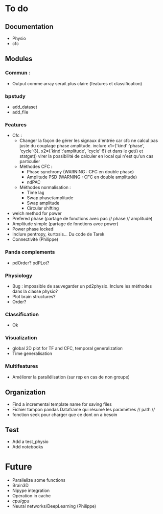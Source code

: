 # To do
## Documentation
- Physio
- cfc

## Modules
### Commun :
- Output comme array serait plus claire (features et classification) 

### bpstudy
- add_dataset
- add_file

### Features
- Cfc :
	- Changer la façon de gérer les signaux d'entrée car cfc ne calcul pas juste du couplage phase amplitude. inclure x1={'kind':'phase', 'cycle':3}, x2={'kind':'amplitude', 'cycle':6} et dans le get() et statget() virer la possibilité de calculer en local qui n'est qu'un cas particulier
	- Méthodes CFC :
		- Phase synchrony (WARNING : CFC en double phase)
		- Amplitude PSD (WARNING : CFC en double amplitude)
		- ndPAC
	- Méthodes normalisation :
		- Time lag
		- Swap phase/amplitude
		- Swap amplitude
		- Circular shifting	
- welch method for power
- Prefered phase (partage de fonctions avec pac // phase // amplitude)
- Amplitude simple (partage de fonctions avec power)
- Power phase locked
- Inclure pentropy, kurtosis... Du code de Tarek
- Connectivité (Philippe)

### Panda complements
- pdOrder? pdPLot?

### Physiology
- Bug : impossible de sauvegarder un pd2physio. Inclure les méthodes dans la classe physio?
- Plot brain structures?
- Order?

### Classification
- Ok

### Visualization
- global 2D plot for TF and CFC, temporal generalization
- Time generalisation

### Multifeatures
- Améliorer la parallélisation (sur rep en cas de non groupe)

## Organization
- Find a incremental template name for saving files
- Fichier tampon pandas Dataframe qui résumé les paramètres // path // 
- fonction seek pour charger que ce dont on a besoin

## Test
- Add a test_physio
- Add notebooks

# Future
- Parallelize some functions
- Brain3D
- Nipype integration
- Operation in cache
- cpu/gpu
- Neural networks/DeepLearning (Philippe)

